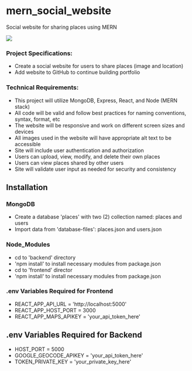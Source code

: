 # mern_social_website
Social website for sharing places using MERN

![](https://media.giphy.com/media/v1.Y2lkPTc5MGI3NjExaHpya2U3d3VmenZ2NDJkMGRtbjFqZ2M2bHVmd3ZmdzlsM2V1NGFhcSZlcD12MV9pbnRlcm5hbF9naWZfYnlfaWQmY3Q9Zw/qemgG2GcgC4R1u7sHZ/giphy.gif)

### Project Specifications:

- Create a social website for users to share places (image and location)
- Add website to GitHub to continue building portfolio

### Technical Requirements:

- This project will utilize MongoDB, Express, React, and Node (MERN stack)
- All code will be valid and follow best practices for naming conventions, syntax, format, etc
- The website will be responsive and work on different screen sizes and devices
- All images used in the website will have appropriate alt text to be accessible
- Site will include user authentication and authorization
- Users can upload, view, modify, and delete their own places
- Users can view places shared by other users
- Site will validate user input as needed for security and consistency

## Installation

### MongoDB

- Create a database 'places' with two (2) collection named: places and users
- Import data from 'database-files': places.json and users.json

### Node_Modules

- cd to 'backend' directory
- 'npm install' to install necessary modules from package.json
- cd to 'frontend' director
- 'npm install' to install necessary modules from package.json

### .env Variables Required for Frontend

- REACT_APP_API_URL = 'http://localhost:5000'
- REACT_APP_HOST_PORT = 3000
- REACT_APP_MAPS_APIKEY = 'your_api_token_here'

## .env Variables Required for Backend

- HOST_PORT = 5000
- GOOGLE_GEOCODE_APIKEY = 'your_api_token_here'
- TOKEN_PRIVATE_KEY = 'your_private_key_here'
